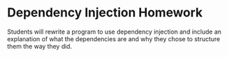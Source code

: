 # Dependency Injection Homework

Students will rewrite a program to use dependency injection and include an
explanation of what the dependencies are and why they chose to structure them
the way they did.

